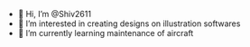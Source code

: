- 👋 Hi, I’m @Shiv2611
- 👀 I’m interested in creating designs on illustration softwares 
- 🌱 I’m currently learning maintenance of aircraft 
